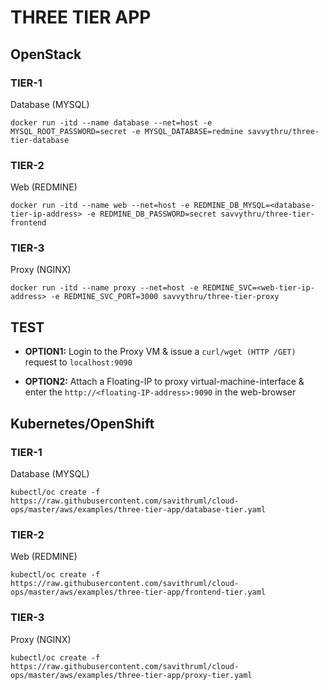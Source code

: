 # THREE TIER APP

## OpenStack

### TIER-1

Database (MYSQL)

    docker run -itd --name database --net=host -e MYSQL_ROOT_PASSWORD=secret -e MYSQL_DATABASE=redmine savvythru/three-tier-database

### TIER-2

Web (REDMINE)

    docker run -itd --name web --net=host -e REDMINE_DB_MYSQL=<database-tier-ip-address> -e REDMINE_DB_PASSWORD=secret savvythru/three-tier-frontend

### TIER-3

Proxy (NGINX)

    docker run -itd --name proxy --net=host -e REDMINE_SVC=<web-tier-ip-address> -e REDMINE_SVC_PORT=3000 savvythru/three-tier-proxy

## TEST

* **OPTION1:** Login to the Proxy VM & issue a `curl/wget (HTTP /GET)` request to `localhost:9090`

* **OPTION2:** Attach a Floating-IP to proxy virtual-machine-interface & enter the `http://<floating-IP-address>:9090` in the web-browser


## Kubernetes/OpenShift

### TIER-1

Database (MYSQL)

    kubectl/oc create -f https://raw.githubusercontent.com/savithruml/cloud-ops/master/aws/examples/three-tier-app/database-tier.yaml

### TIER-2

Web (REDMINE)

    kubectl/oc create -f https://raw.githubusercontent.com/savithruml/cloud-ops/master/aws/examples/three-tier-app/frontend-tier.yaml

### TIER-3

Proxy (NGINX)

    kubectl/oc create -f https://raw.githubusercontent.com/savithruml/cloud-ops/master/aws/examples/three-tier-app/proxy-tier.yaml
